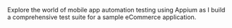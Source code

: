 Explore the world of mobile app automation testing using Appium as I build a comprehensive test suite for a sample eCommerce application.
